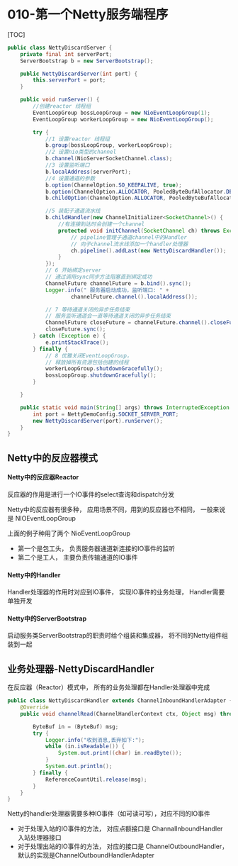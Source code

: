 # 010-第一个Netty服务端程序

[TOC]

```java
public class NettyDiscardServer {
    private final int serverPort;
    ServerBootstrap b = new ServerBootstrap();

    public NettyDiscardServer(int port) {
        this.serverPort = port;
    }

    public void runServer() {
        //创建reactor 线程组
        EventLoopGroup bossLoopGroup = new NioEventLoopGroup(1);
        EventLoopGroup workerLoopGroup = new NioEventLoopGroup();

        try {
            //1 设置reactor 线程组
            b.group(bossLoopGroup, workerLoopGroup);
            //2 设置nio类型的channel
            b.channel(NioServerSocketChannel.class);
            //3 设置监听端口
            b.localAddress(serverPort);
            //4 设置通道的参数
            b.option(ChannelOption.SO_KEEPALIVE, true);
            b.option(ChannelOption.ALLOCATOR, PooledByteBufAllocator.DEFAULT);
            b.childOption(ChannelOption.ALLOCATOR, PooledByteBufAllocator.DEFAULT);

            //5 装配子通道流水线
            b.childHandler(new ChannelInitializer<SocketChannel>() {
                //有连接到达时会创建一个channel
                protected void initChannel(SocketChannel ch) throws Exception {
                    // pipeline管理子通道channel中的Handler
                    // 向子channel流水线添加一个handler处理器
                    ch.pipeline().addLast(new NettyDiscardHandler());
                }
            });
            // 6 开始绑定server
            // 通过调用sync同步方法阻塞直到绑定成功
            ChannelFuture channelFuture = b.bind().sync();
            Logger.info(" 服务器启动成功，监听端口: " +
                    channelFuture.channel().localAddress());

            // 7 等待通道关闭的异步任务结束
            // 服务监听通道会一直等待通道关闭的异步任务结束
            ChannelFuture closeFuture = channelFuture.channel().closeFuture();
            closeFuture.sync();
        } catch (Exception e) {
            e.printStackTrace();
        } finally {
            // 8 优雅关闭EventLoopGroup，
            // 释放掉所有资源包括创建的线程
            workerLoopGroup.shutdownGracefully();
            bossLoopGroup.shutdownGracefully();
        }

    }

    public static void main(String[] args) throws InterruptedException {
        int port = NettyDemoConfig.SOCKET_SERVER_PORT;
        new NettyDiscardServer(port).runServer();
    }
}
```

## Netty中的反应器模式

#### Netty中的反应器Reactor

反应器的作用是进行一个IO事件的select查询和dispatch分发

Netty中的反应器有很多种， 应用场景不同，用到的反应器也不相同， 一般来说是 NIOEventLoopGroup

上面的例子种用了两个 NioEventLoopGroup

- 第一个是包工头， 负责服务器通道新连接的IO事件的监听
- 第二个是工人， 主要负责传输通道的IO事件

#### Netty中的Handler

Handler处理器的作用时对应到IO事件， 实现IO事件的业务处理， Handler需要单独开发

#### Netty中的ServerBootstrap 

启动服务类ServerBootstrap的职责时给个组装和集成器， 将不同的Netty组件组装到一起

## 业务处理器-NettyDiscardHandler

在反应器（Reactor）模式中， 所有的业务处理都在Handler处理器中完成

```java
public class NettyDiscardHandler extends ChannelInboundHandlerAdapter {
    @Override
    public void channelRead(ChannelHandlerContext ctx, Object msg) throws Exception {

        ByteBuf in = (ByteBuf) msg;
        try {
            Logger.info("收到消息,丢弃如下:");
            while (in.isReadable()) {
                System.out.print((char) in.readByte());
            }
            System.out.println();
        } finally {
            ReferenceCountUtil.release(msg);
        }
    }
}
```

Netty的handler处理器需要多种IO事件（如可读可写），对应不同的IO事件

- 对于处理入站的IO事件的方法， 对应点额接口是 ChannalInboundHandler 入站处理器接口
- 对于处理出站的IO事件的方法， 对应的接口是 ChannelOutboundHandler，默认的实现是ChannelOutboundHandlerAdapter
